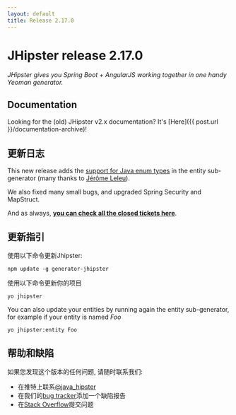 ```yaml
---
layout: default
title: Release 2.17.0
---
```


JHipster release 2.17.0
==================

*JHipster gives you Spring Boot + AngularJS working together in one handy Yeoman generator.*

Documentation
----------

Looking for the (old) JHipster v2.x documentation? It's [Here]({{ post.url }}/documentation-archive)!

更新日志
----------

This new release adds the [support for Java enum types](https://github.com/jhipster/generator-jhipster/issues/1376) in the entity sub-generator (many thanks to [Jérôme Leleu](https://twitter.com/leleuj)).

We also fixed many small bugs, and upgraded Spring Security and MapStruct.

And as always, __[you can check all the closed tickets here](https://github.com/jhipster/generator-jhipster/issues?q=milestone%3A2.17.0+is%3Aclosed)__.

更新指引
------------

使用以下命令更新Jhipster:

```
npm update -g generator-jhipster
```

使用以下命令更新你的项目

```
yo jhipster
```

You can also update your entities by running again the entity sub-generator, for example if your entity is named _Foo_

```
yo jhipster:entity Foo
```

帮助和缺陷
--------------

如果您发现这个版本的任何问题, 请随时联系我们:

- 在推特上联系[@java_hipster](https://twitter.com/java_hipster)
- 在我们的[bug tracker](https://github.com/jhipster/generator-jhipster/issues?state=open)添加一个缺陷报告
- 在[Stack Overflow](http://stackoverflow.com/tags/jhipster/info)提交问题
